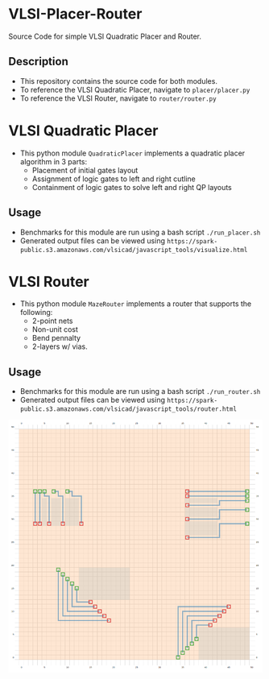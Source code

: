 # VLSI-Placer-Router
Source Code for simple VLSI Quadratic Placer and Router.

## Description
- This repository contains the source code for both modules.
- To reference the VLSI Quadratic Placer, navigate to `placer/placer.py`
- To reference the VLSI Router, navigate to `router/router.py`

# VLSI Quadratic Placer
- This python module `QuadraticPlacer` implements a quadratic placer algorithm in 3 parts:
    - Placement of initial gates layout
    - Assignment of logic gates to left and right cutline
    - Containment of logic gates to solve left and right QP layouts 

## Usage
- Benchmarks for this module are run using a bash script `./run_placer.sh`
- Generated output files can be viewed using `https://spark-public.s3.amazonaws.com/vlsicad/javascript_tools/visualize.html` 

# VLSI Router
- This python module `MazeRouter` implements a router that supports the following:
    - 2-point nets
    - Non-unit cost
    - Bend pennalty
    - 2-layers w/ vias.

## Usage
- Benchmarks for this module are run using a bash script `./run_router.sh`
- Generated output files can be viewed using `https://spark-public.s3.amazonaws.com/vlsicad/javascript_tools/router.html` 

![Simple Router w/ Bend Penalty](images/simple_route.png)
